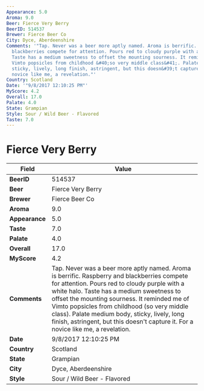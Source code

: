 ```yaml
---
Appearance: 5.0
Aroma: 9.0
Beer: Fierce Very Berry
BeerID: 514537
Brewer: Fierce Beer Co
City: Dyce, Aberdeenshire
Comments: '"Tap. Never was a beer more aptly named. Aroma is berrific. Raspberry and
  blackberries compete for attention. Pours red to cloudy purple with a white halo.
  Taste has a medium sweetness to offset the mounting sourness. It reminded me of
  Vimto popsicles from childhood &#40;so very middle class&#41;. Palate medium body,
  sticky, lively, long finish, astringent, but this doesn&#39;t capture it. For a
  novice like me, a revelation."'
Country: Scotland
Date: '"9/8/2017 12:10:25 PM"'
MyScore: 4.2
Overall: 17.0
Palate: 4.0
State: Grampian
Style: Sour / Wild Beer - Flavored
Taste: 7.0
---
```


# Fierce Very Berry

| Field         | Value |
|---------------|-------|
| **BeerID** | 514537 |
| **Beer** | Fierce Very Berry |
| **Brewer** | Fierce Beer Co |
| **Aroma** | 9.0 |
| **Appearance** | 5.0 |
| **Taste** | 7.0 |
| **Palate** | 4.0 |
| **Overall** | 17.0 |
| **MyScore** | 4.2 |
| **Comments** | Tap. Never was a beer more aptly named. Aroma is berrific. Raspberry and blackberries compete for attention. Pours red to cloudy purple with a white halo. Taste has a medium sweetness to offset the mounting sourness. It reminded me of Vimto popsicles from childhood &#40;so very middle class&#41;. Palate medium body, sticky, lively, long finish, astringent, but this doesn&#39;t capture it. For a novice like me, a revelation. |
| **Date** | 9/8/2017 12:10:25 PM |
| **Country** | Scotland |
| **State** | Grampian |
| **City** | Dyce, Aberdeenshire |
| **Style** | Sour / Wild Beer - Flavored |
